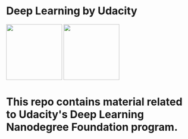 # Deep Learning by Udacity

<img width="150" src="https://github.com/ttungl/Deep-Learning-Google/blob/master/Lesson1/googlelogo.png"> <img width="150" src="https://github.com/ttungl/Deep-Learning-Google/blob/master/Lesson1/tensorflow.png">

# This repo contains material related to Udacity's Deep Learning Nanodegree Foundation program.
